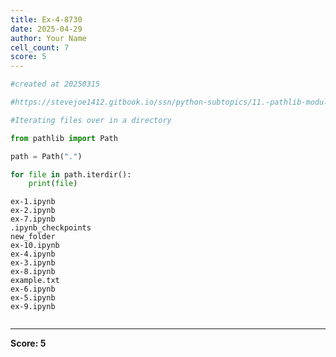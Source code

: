 ```yaml
---
title: Ex-4-8730
date: 2025-04-29
author: Your Name
cell_count: 7
score: 5
---
```


```python
#created at 20250315
```


```python
#https://stevejoe1412.gitbook.io/ssn/python-subtopics/11.-pathlib-module
```


```python
#Iterating files over in a directory
```


```python
from pathlib import Path
```


```python
path = Path(".")
```


```python
for file in path.iterdir():
    print(file)
```

    ex-1.ipynb
    ex-2.ipynb
    ex-7.ipynb
    .ipynb_checkpoints
    new_folder
    ex-10.ipynb
    ex-4.ipynb
    ex-3.ipynb
    ex-8.ipynb
    example.txt
    ex-6.ipynb
    ex-5.ipynb
    ex-9.ipynb



```python

```


---
**Score: 5**